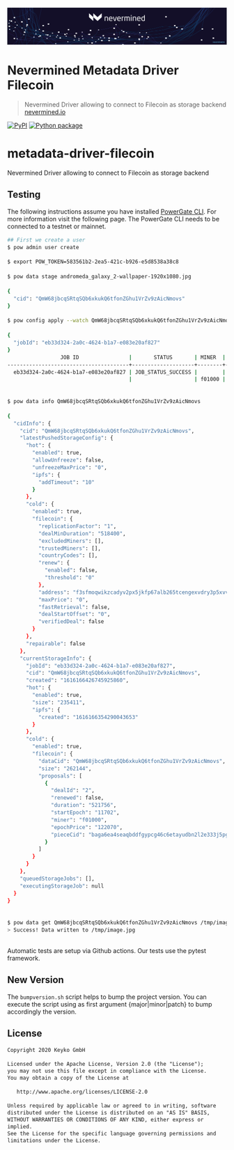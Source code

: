 [![banner](https://raw.githubusercontent.com/nevermined-io/assets/main/images/logo/banner_logo.png)](https://nevermined.io)


# Nevermined Metadata Driver Filecoin

> Nevermined Driver allowing to connect to Filecoin as storage backend
> [nevermined.io](https://nevermined.io/)


[![PyPI](https://img.shields.io/pypi/v/nevermined-metadata-driver-filecoin.svg)](https://pypi.org/project/nevermined-metadata-driver-filecoin/)
[![Python package](https://github.com/nevermined-io/metadata-driver-filecoin/workflows/Python%20package/badge.svg)](https://github.com/nevermined-io/metadata-driver-filecoin/actions)


# metadata-driver-filecoin

Nevermined Driver allowing to connect to Filecoin as storage backend


## Testing

The following instructions assume you have installed [PowerGate CLI](https://docs.filecoin.io/build/powergate/). For more information visit the following page.
The PowerGate CLI needs to be connected to a testnet or mainnet.

```bash
## First we create a user
$ pow admin user create

$ export POW_TOKEN=583561b2-2ea5-421c-b926-e5d8538a38c8

$ pow data stage andromeda_galaxy_2-wallpaper-1920x1080.jpg 

{
  "cid": "QmW68jbcqSRtqSQb6xkukQ6tfonZGhu1VrZv9zAicNmovs"
}

$ pow config apply --watch QmW68jbcqSRtqSQb6xkukQ6tfonZGhu1VrZv9zAicNmovs

{
  "jobId": "eb33d324-2a0c-4624-b1a7-e083e20af827"
}
                 JOB ID                |       STATUS       | MINER  | PRICE  |    DEAL STATUS     
---------------------------------------+--------------------+--------+--------+--------------------
  eb33d324-2a0c-4624-b1a7-e083e20af827 | JOB_STATUS_SUCCESS |        |        |                    
                                       |                    | f01000 | 122070 | StorageDealActive  


$ pow data info QmW68jbcqSRtqSQb6xkukQ6tfonZGhu1VrZv9zAicNmovs

{
  "cidInfo": {
    "cid": "QmW68jbcqSRtqSQb6xkukQ6tfonZGhu1VrZv9zAicNmovs",
    "latestPushedStorageConfig": {
      "hot": {
        "enabled": true,
        "allowUnfreeze": false,
        "unfreezeMaxPrice": "0",
        "ipfs": {
          "addTimeout": "10"
        }
      },
      "cold": {
        "enabled": true,
        "filecoin": {
          "replicationFactor": "1",
          "dealMinDuration": "518400",
          "excludedMiners": [],
          "trustedMiners": [],
          "countryCodes": [],
          "renew": {
            "enabled": false,
            "threshold": "0"
          },
          "address": "f3sfmoqwikzcadyv2px5jkfp67alb265tcengexvdry3p5xvvgnpxfjqdqwyvmmhjs5d5aswdfsqwva6ats73q",
          "maxPrice": "0",
          "fastRetrieval": false,
          "dealStartOffset": "0",
          "verifiedDeal": false
        }
      },
      "repairable": false
    },
    "currentStorageInfo": {
      "jobId": "eb33d324-2a0c-4624-b1a7-e083e20af827",
      "cid": "QmW68jbcqSRtqSQb6xkukQ6tfonZGhu1VrZv9zAicNmovs",
      "created": "1616166426745925860",
      "hot": {
        "enabled": true,
        "size": "235411",
        "ipfs": {
          "created": "1616166354290043653"
        }
      },
      "cold": {
        "enabled": true,
        "filecoin": {
          "dataCid": "QmW68jbcqSRtqSQb6xkukQ6tfonZGhu1VrZv9zAicNmovs",
          "size": "262144",
          "proposals": [
            {
              "dealId": "2",
              "renewed": false,
              "duration": "521756",
              "startEpoch": "11702",
              "miner": "f01000",
              "epochPrice": "122070",
              "pieceCid": "baga6ea4seaqbddfgypcg46c6etayudbn2l2e333j5pgxou7ka27oustlfkatefq"
            }
          ]
        }
      }
    },
    "queuedStorageJobs": [],
    "executingStorageJob": null
  }
}


$ pow data get QmW68jbcqSRtqSQb6xkukQ6tfonZGhu1VrZv9zAicNmovs /tmp/image.jpg
> Success! Data written to /tmp/image.jpg



```

Automatic tests are setup via Github actions.
Our tests use the pytest framework.


## New Version

The `bumpversion.sh` script helps to bump the project version. You can execute
the script using as first argument {major|minor|patch} to bump accordingly the version.


## License

```text
Copyright 2020 Keyko GmbH

Licensed under the Apache License, Version 2.0 (the "License");
you may not use this file except in compliance with the License.
You may obtain a copy of the License at

   http://www.apache.org/licenses/LICENSE-2.0

Unless required by applicable law or agreed to in writing, software
distributed under the License is distributed on an "AS IS" BASIS,
WITHOUT WARRANTIES OR CONDITIONS OF ANY KIND, either express or implied.
See the License for the specific language governing permissions and
limitations under the License.
```
